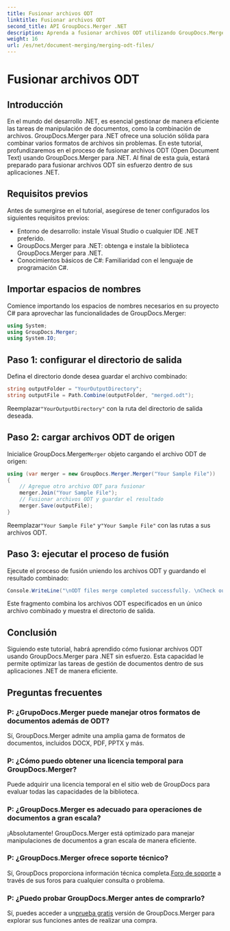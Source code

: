```yaml
---
title: Fusionar archivos ODT
linktitle: Fusionar archivos ODT
second_title: API GroupDocs.Merger .NET
description: Aprenda a fusionar archivos ODT utilizando GroupDocs.Merger para .NET sin esfuerzo. Mejore sus capacidades de gestión de documentos con esta poderosa biblioteca.
weight: 16
url: /es/net/document-merging/merging-odt-files/
---
```


# Fusionar archivos ODT

## Introducción
En el mundo del desarrollo .NET, es esencial gestionar de manera eficiente las tareas de manipulación de documentos, como la combinación de archivos. GroupDocs.Merger para .NET ofrece una solución sólida para combinar varios formatos de archivos sin problemas. En este tutorial, profundizaremos en el proceso de fusionar archivos ODT (Open Document Text) usando GroupDocs.Merger para .NET. Al final de esta guía, estará preparado para fusionar archivos ODT sin esfuerzo dentro de sus aplicaciones .NET.
## Requisitos previos
Antes de sumergirse en el tutorial, asegúrese de tener configurados los siguientes requisitos previos:
- Entorno de desarrollo: instale Visual Studio o cualquier IDE .NET preferido.
- GroupDocs.Merger para .NET: obtenga e instale la biblioteca GroupDocs.Merger para .NET.
- Conocimientos básicos de C#: Familiaridad con el lenguaje de programación C#.

## Importar espacios de nombres
Comience importando los espacios de nombres necesarios en su proyecto C# para aprovechar las funcionalidades de GroupDocs.Merger:
```csharp
using System; 
using GroupDocs.Merger;
using System.IO;
```
## Paso 1: configurar el directorio de salida
Defina el directorio donde desea guardar el archivo combinado:
```csharp
string outputFolder = "YourOutputDirectory";
string outputFile = Path.Combine(outputFolder, "merged.odt");
```
 Reemplazar`"YourOutputDirectory"` con la ruta del directorio de salida deseada.
## Paso 2: cargar archivos ODT de origen
 Inicialice GroupDocs.Merger`Merger` objeto cargando el archivo ODT de origen:
```csharp
using (var merger = new GroupDocs.Merger.Merger("Your Sample File"))
{
    // Agregue otro archivo ODT para fusionar
    merger.Join("Your Sample File");
    // Fusionar archivos ODT y guardar el resultado
    merger.Save(outputFile);
}
```
 Reemplazar`"Your Sample File"` y`"Your Sample File"` con las rutas a sus archivos ODT.
## Paso 3: ejecutar el proceso de fusión
Ejecute el proceso de fusión uniendo los archivos ODT y guardando el resultado combinado:
```csharp
Console.WriteLine("\nODT files merge completed successfully. \nCheck output in {0}", outputFolder);
```
Este fragmento combina los archivos ODT especificados en un único archivo combinado y muestra el directorio de salida.

## Conclusión
Siguiendo este tutorial, habrá aprendido cómo fusionar archivos ODT usando GroupDocs.Merger para .NET sin esfuerzo. Esta capacidad le permite optimizar las tareas de gestión de documentos dentro de sus aplicaciones .NET de manera eficiente.

## Preguntas frecuentes
### P: ¿GrupoDocs.Merger puede manejar otros formatos de documentos además de ODT?
Sí, GroupDocs.Merger admite una amplia gama de formatos de documentos, incluidos DOCX, PDF, PPTX y más.
### P: ¿Cómo puedo obtener una licencia temporal para GroupDocs.Merger?
Puede adquirir una licencia temporal en el sitio web de GroupDocs para evaluar todas las capacidades de la biblioteca.
### P: ¿GroupDocs.Merger es adecuado para operaciones de documentos a gran escala?
¡Absolutamente! GroupDocs.Merger está optimizado para manejar manipulaciones de documentos a gran escala de manera eficiente.
### P: ¿GroupDocs.Merger ofrece soporte técnico?
 Sí, GroupDocs proporciona información técnica completa.[Foro de soporte](https://forum.groupdocs.com/c/merger/32) a través de sus foros para cualquier consulta o problema.
### P: ¿Puedo probar GroupDocs.Merger antes de comprarlo?
 Sí, puedes acceder a un[prueba gratis](https://releases.groupdocs.com/) versión de GroupDocs.Merger para explorar sus funciones antes de realizar una compra.
